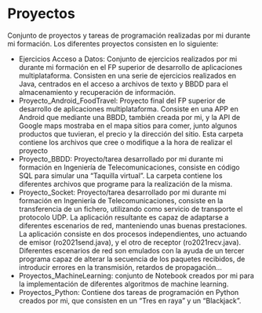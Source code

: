 # Proyectos
Conjunto de proyectos y tareas de programación realizadas por mi durante mi formación. Los diferentes proyectos consisten en lo siguiente:
* Ejercicios Acceso a Datos: Conjunto de ejercicios realizados por mi durante mi formación en el FP superior de desarrollo de aplicaciones multiplataforma. Consisten en una serie de ejercicios realizados en Java, centrados en el acceso a archivos de texto y BBDD para el almacenamiento y recuperación de información.
* Proyecto_Android_FoodTravel: Proyecto final del FP superior de desarrollo de aplicaciones multiplataforma. Consiste en una APP en Android que mediante una BBDD, también creada por mi, y la API de Google maps mostraba en el mapa sitios para comer, junto algunos productos que tuvieran, el precio y la dirección del sitio. Esta carpeta contiene los archivos que cree o modifique a la hora de realizar el proyecto
* Proyecto_BBDD: Proyecto/tarea desarrollado por mi durante mi formación en Ingeniería de Telecomunicaciones, consiste en código SQL para simular una “Taquilla virtual”. La carpeta contiene los diferentes archivos que programe para la realización de la misma.
* Proyecto_Socket: Proyecto/tarea desarrollado por mi durante mi formación en Ingeniería de Telecomunicaciones, consiste en la transferencia de un fichero, utilizando como servicio de transporte el protocolo UDP. La aplicación resultante es capaz de adaptarse a diferentes escenarios de red, manteniendo unas buenas prestaciones. La aplicación consiste en dos procesos independientes, uno actuando de emisor (ro2021send.java), y el otro de receptor (ro2021recv.java). Diferentes escenarios de red son emulados con la ayuda de un tercer programa capaz de alterar la secuencia de los paquetes recibidos, de introducir errores en la transmisión, retardos de propagación…
* Proyectos_MachineLearning: conjunto de Notebook creados por mi para la implementación de diferentes algoritmos de machine learning.
* Proyectos_Python: Contiene dos tareas de programación en Python creados por mi, que consisten en un “Tres en raya” y un “Blackjack”.
